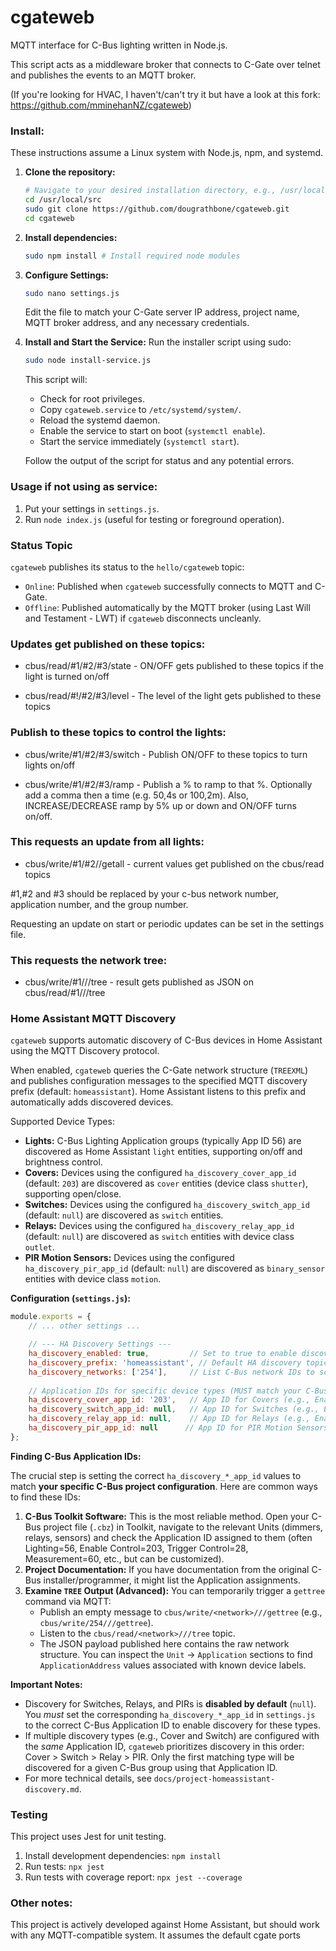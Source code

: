 cgateweb
========

MQTT interface for C-Bus lighting written in Node.js.

This script acts as a middleware broker that connects to C-Gate over telnet and publishes the events to an MQTT broker.

(If you're looking for HVAC, I haven't/can't try it but have a look at this fork: https://github.com/mminehanNZ/cgateweb)

### Install:

These instructions assume a Linux system with Node.js, npm, and systemd.

1.  **Clone the repository:**
    ```bash
    # Navigate to your desired installation directory, e.g., /usr/local/src
    cd /usr/local/src 
    sudo git clone https://github.com/dougrathbone/cgateweb.git
    cd cgateweb
    ```
2.  **Install dependencies:**
    ```bash
    sudo npm install # Install required node modules
    ```
3.  **Configure Settings:**
    ```bash
    sudo nano settings.js
    ```
    Edit the file to match your C-Gate server IP address, project name, MQTT broker address, and any necessary credentials.

4.  **Install and Start the Service:**
    Run the installer script using sudo:
    ```bash
    sudo node install-service.js
    ```
    This script will:
    *   Check for root privileges.
    *   Copy `cgateweb.service` to `/etc/systemd/system/`.
    *   Reload the systemd daemon.
    *   Enable the service to start on boot (`systemctl enable`).
    *   Start the service immediately (`systemctl start`).

    Follow the output of the script for status and any potential errors.

### Usage if not using as service:

1)  Put your settings in `settings.js`.
2)  Run `node index.js` (useful for testing or foreground operation).

### Status Topic

`cgateweb` publishes its status to the `hello/cgateweb` topic:

*   `Online`: Published when `cgateweb` successfully connects to MQTT and C-Gate.
*   `Offline`: Published automatically by the MQTT broker (using Last Will and Testament - LWT) if `cgateweb` disconnects uncleanly.

### Updates get published on these topics:

 - cbus/read/#1/#2/#3/state  -  ON/OFF gets published to these topics if the light is turned on/off

 - cbus/read/#!/#2/#3/level  -  The level of the light gets published to these topics

### Publish to these topics to control the lights:

 - cbus/write/#1/#2/#3/switch  -  Publish ON/OFF to these topics to turn lights on/off

 - cbus/write/#1/#2/#3/ramp  -  Publish a % to ramp to that %. Optionally add a comma then a time (e.g. 50,4s or 100,2m). Also, INCREASE/DECREASE ramp by 5% up or down and ON/OFF turns on/off.

### This requests an update from all lights:

 - cbus/write/#1/#2//getall - current values get published on the cbus/read topics

 #1,#2 and #3 should be replaced by your c-bus network number, application number, and the group number.

Requesting an update on start or periodic updates can be set in the settings file.

### This requests the network tree:

 - cbus/write/#1///tree - result gets published as JSON on cbus/read/#1///tree

### Home Assistant MQTT Discovery

`cgateweb` supports automatic discovery of C-Bus devices in Home Assistant using the MQTT Discovery protocol.

When enabled, `cgateweb` queries the C-Gate network structure (`TREEXML`) and publishes configuration messages to the specified MQTT discovery prefix (default: `homeassistant`). Home Assistant listens to this prefix and automatically adds discovered devices.

Supported Device Types:

*   **Lights:** C-Bus Lighting Application groups (typically App ID 56) are discovered as Home Assistant `light` entities, supporting on/off and brightness control.
*   **Covers:** Devices using the configured `ha_discovery_cover_app_id` (default: `203`) are discovered as `cover` entities (device class `shutter`), supporting open/close.
*   **Switches:** Devices using the configured `ha_discovery_switch_app_id` (default: `null`) are discovered as `switch` entities.
*   **Relays:** Devices using the configured `ha_discovery_relay_app_id` (default: `null`) are discovered as `switch` entities with device class `outlet`.
*   **PIR Motion Sensors:** Devices using the configured `ha_discovery_pir_app_id` (default: `null`) are discovered as `binary_sensor` entities with device class `motion`.

**Configuration (`settings.js`):**

```javascript
module.exports = {
    // ... other settings ...

    // --- HA Discovery Settings ---
    ha_discovery_enabled: true,         // Set to true to enable discovery
    ha_discovery_prefix: 'homeassistant', // Default HA discovery topic prefix
    ha_discovery_networks: ['254'],     // List C-Bus network IDs to scan (e.g., ['254', '200'])
    
    // Application IDs for specific device types (MUST match your C-Bus project configuration)
    ha_discovery_cover_app_id: '203',   // App ID for Covers (e.g., Enable Control)
    ha_discovery_switch_app_id: null,   // App ID for Switches (e.g., Enable Control, Trigger Control) - null to disable
    ha_discovery_relay_app_id: null,    // App ID for Relays (e.g., Enable Control) - null to disable
    ha_discovery_pir_app_id: null      // App ID for PIR Motion Sensors (e.g., Trigger Control) - null to disable
};
```

**Finding C-Bus Application IDs:**

The crucial step is setting the correct `ha_discovery_*_app_id` values to match **your specific C-Bus project configuration**. Here are common ways to find these IDs:

1.  **C-Bus Toolkit Software:** This is the most reliable method. Open your C-Bus project file (`.cbz`) in Toolkit, navigate to the relevant Units (dimmers, relays, sensors) and check the Application ID assigned to them (often Lighting=56, Enable Control=203, Trigger Control=28, Measurement=60, etc., but can be customized).
2.  **Project Documentation:** If you have documentation from the original C-Bus installer/programmer, it might list the Application assignments.
3.  **Examine `TREE` Output (Advanced):** You can temporarily trigger a `gettree` command via MQTT:
    *   Publish an empty message to `cbus/write/<network>///gettree` (e.g., `cbus/write/254///gettree`).
    *   Listen to the `cbus/read/<network>///tree` topic.
    *   The JSON payload published here contains the raw network structure. You can inspect the `Unit` -> `Application` sections to find `ApplicationAddress` values associated with known device labels.

**Important Notes:**

*   Discovery for Switches, Relays, and PIRs is **disabled by default** (`null`). You *must* set the corresponding `ha_discovery_*_app_id` in `settings.js` to the correct C-Bus Application ID to enable discovery for these types.
*   If multiple discovery types (e.g., Cover and Switch) are configured with the *same* Application ID, `cgateweb` prioritizes discovery in this order: Cover > Switch > Relay > PIR. Only the first matching type will be discovered for a given C-Bus group using that Application ID.
*   For more technical details, see `docs/project-homeassistant-discovery.md`.

### Testing

This project uses Jest for unit testing.

1.  Install development dependencies: `npm install`
2.  Run tests: `npx jest`
3.  Run tests with coverage report: `npx jest --coverage`

### Other notes:

This project is actively developed against Home Assistant, but should work with any MQTT-compatible system.
It assumes the default cgate ports
